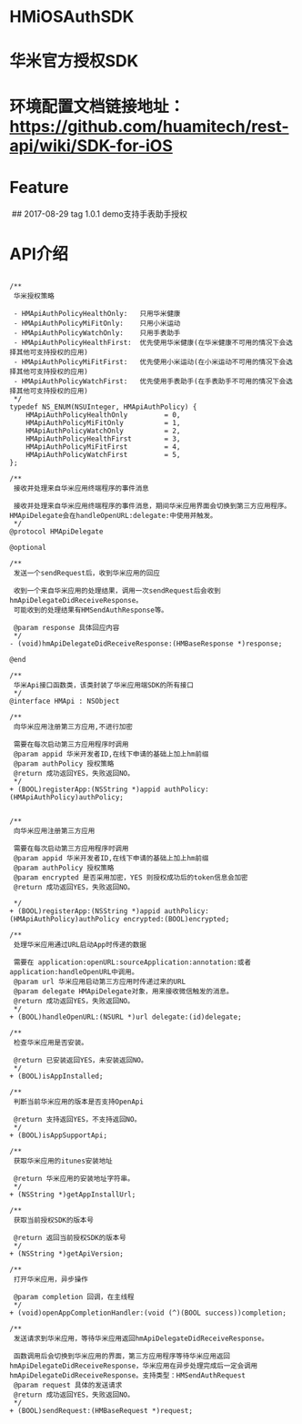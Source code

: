 # HMiOSAuthSDK
# 华米官方授权SDK
# 环境配置文档链接地址：https://github.com/huamitech/rest-api/wiki/SDK-for-iOS
# Feature
  ## 2017-08-29 tag 1.0.1 demo支持手表助手授权
# API介绍
<pre><code>
/**
 华米授权策略

 - HMApiAuthPolicyHealthOnly:   只用华米健康
 - HMApiAuthPolicyMiFitOnly:    只用小米运动
 - HMApiAuthPolicyWatchOnly:    只用手表助手
 - HMApiAuthPolicyHealthFirst:  优先使用华米健康(在华米健康不可用的情况下会选择其他可支持授权的应用)
 - HMApiAuthPolicyMiFitFirst:   优先使用小米运动(在小米运动不可用的情况下会选择其他可支持授权的应用)
 - HMApiAuthPolicyWatchFirst:   优先使用手表助手(在手表助手不可用的情况下会选择其他可支持授权的应用)
 */
typedef NS_ENUM(NSUInteger, HMApiAuthPolicy) {
    HMApiAuthPolicyHealthOnly         = 0,
    HMApiAuthPolicyMiFitOnly          = 1,
    HMApiAuthPolicyWatchOnly          = 2,
    HMApiAuthPolicyHealthFirst        = 3,
    HMApiAuthPolicyMiFitFirst         = 4,
    HMApiAuthPolicyWatchFirst         = 5,
};

/**
 接收并处理来自华米应用终端程序的事件消息
 
 接收并处理来自华米应用终端程序的事件消息，期间华米应用界面会切换到第三方应用程序。HMApiDelegate会在handleOpenURL:delegate:中使用并触发。
 */
@protocol HMApiDelegate <NSObject>

@optional

/**
 发送一个sendRequest后，收到华米应用的回应
 
 收到一个来自华米应用的处理结果，调用一次sendRequest后会收到hmApiDelegateDidReceiveResponse。
 可能收到的处理结果有HMSendAuthResponse等。

 @param response 具体回应内容
 */
- (void)hmApiDelegateDidReceiveResponse:(HMBaseResponse *)response;

@end

/**
 华米Api接口函数类，该类封装了华米应用端SDK的所有接口
 */
@interface HMApi : NSObject

/**
 向华米应用注册第三方应用,不进行加密
 
 需要在每次启动第三方应用程序时调用
 @param appid 华米开发者ID,在线下申请的基础上加上hm前缀
 @param authPolicy 授权策略
 @return 成功返回YES，失败返回NO。
 */
+ (BOOL)registerApp:(NSString *)appid authPolicy:(HMApiAuthPolicy)authPolicy;


/**
 向华米应用注册第三方应用
 
 需要在每次启动第三方应用程序时调用
 @param appid 华米开发者ID,在线下申请的基础上加上hm前缀
 @param authPolicy 授权策略
 @param encrypted 是否采用加密，YES 则授权成功后的token信息会加密
 @return 成功返回YES，失败返回NO。
 
 */
+ (BOOL)registerApp:(NSString *)appid authPolicy:(HMApiAuthPolicy)authPolicy encrypted:(BOOL)encrypted;

/**
 处理华米应用通过URL启动App时传递的数据
 
 需要在 application:openURL:sourceApplication:annotation:或者application:handleOpenURL中调用。
 @param url 华米应用启动第三方应用时传递过来的URL
 @param delegate HMApiDelegate对象，用来接收微信触发的消息。
 @return 成功返回YES，失败返回NO。
 */
+ (BOOL)handleOpenURL:(NSURL *)url delegate:(id<HMApiDelegate>)delegate;

/**
 检查华米应用是否安装。

 @return 已安装返回YES，未安装返回NO。
 */
+ (BOOL)isAppInstalled;

/**
 判断当前华米应用的版本是否支持OpenApi

 @return 支持返回YES，不支持返回NO。
 */
+ (BOOL)isAppSupportApi;

/**
 获取华米应用的itunes安装地址

 @return 华米应用的安装地址字符串。
 */
+ (NSString *)getAppInstallUrl;

/**
 获取当前授权SDK的版本号

 @return 返回当前授权SDK的版本号
 */
+ (NSString *)getApiVersion;

/**
 打开华米应用，异步操作

 @param completion 回调，在主线程
 */
+ (void)openAppCompletionHandler:(void (^)(BOOL success))completion;

/**
 发送请求到华米应用，等待华米应用返回hmApiDelegateDidReceiveResponse。

 函数调用后会切换到华米应用的界面，第三方应用程序等待华米应用返回hmApiDelegateDidReceiveResponse，华米应用在异步处理完成后一定会调用hmApiDelegateDidReceiveResponse。支持类型：HMSendAuthRequest
 @param request 具体的发送请求
 @return 成功返回YES，失败返回NO。
 */
+ (BOOL)sendRequest:(HMBaseRequest *)request;
</code></pre>
